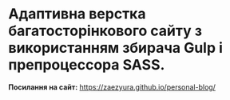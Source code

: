 # Адаптивна верстка багатосторінкового сайту з використанням збирача Gulp і препроцесcора SASS.
**Посилання на сайт:**  <https://zaezyura.github.io/personal-blog/>

